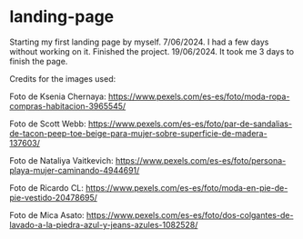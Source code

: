 # landing-page
Starting my first landing page by myself. 7/06/2024.
I had a few days without working on it.
Finished the project. 19/06/2024.
It took me 3 days to finish the page.

Credits for the images used:

Foto de Ksenia Chernaya: https://www.pexels.com/es-es/foto/moda-ropa-compras-habitacion-3965545/

Foto de Scott Webb: https://www.pexels.com/es-es/foto/par-de-sandalias-de-tacon-peep-toe-beige-para-mujer-sobre-superficie-de-madera-137603/

Foto de Nataliya Vaitkevich: https://www.pexels.com/es-es/foto/persona-playa-mujer-caminando-4944691/

Foto de Ricardo  CL: https://www.pexels.com/es-es/foto/moda-en-pie-de-pie-vestido-20478695/

Foto de Mica Asato: https://www.pexels.com/es-es/foto/dos-colgantes-de-lavado-a-la-piedra-azul-y-jeans-azules-1082528/
